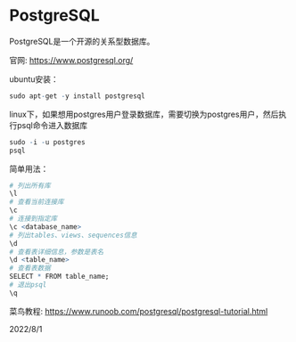 # PostgreSQL

PostgreSQL是一个开源的关系型数据库。  

官网: https://www.postgresql.org/  

ubuntu安装：  
```r
sudo apt-get -y install postgresql
```

linux下，如果想用postgres用户登录数据库，需要切换为postgres用户，然后执行psql命令进入数据库  
```r
sudo -i -u postgres
psql
```

简单用法：  
```r
# 列出所有库
\l
# 查看当前连接库
\c
# 连接到指定库
\c <database_name>
# 列出tables、views、sequences信息
\d
# 查看表详细信息，参数是表名
\d <table_name>
# 查看表数据
SELECT * FROM table_name;
# 退出psql
\q
```


菜鸟教程: https://www.runoob.com/postgresql/postgresql-tutorial.html  


2022/8/1  
